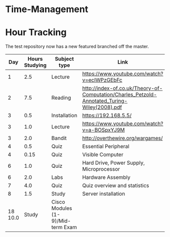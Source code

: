 # Time-Management
# Hour Tracking

The test repository now has a new featured branched off the master.

Day | Hours Studying | Subject type | Link
------------ | ------------- | ------------- | -------------
1 | 2.5 | Lecture | https://www.youtube.com/watch?v=ecIWPzGEbFc
2 | 7.5 | Reading | http://index-of.co.uk/Theory-of-Computation/Charles_Petzold-Annotated_Turing-Wiley(2008).pdf
3 | 0.5 | Installation | https://192.168.5.5/
3 | 1.0 | Lecture | https://www.youtube.com/watch?v=a-BOSpxYJ9M
3 | 2.0 | Bandit | http://overthewire.org/wargames/
4 | 0.5 |   Quiz  | Essential Peripheral
4 | 0.15|   Quiz  | Visible Computer
6 | 1.0 |   Quiz  | Hard Drive, Power Supply, Microprocessor
6 | 2.0 | Labs    | Hardware Assembly
7 | 4.0 | Quiz    | Quiz overview and statistics
8 | 1.5 | Study   | Server installation
18 10.0 | Study   | Cisco Modules (1-9)/Mid-term Exam
